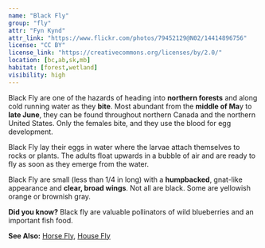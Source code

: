 ```yaml
---
name: "Black Fly"
group: "fly"
attr: "Fyn Kynd"
attr_link: "https://www.flickr.com/photos/79452129@N02/14414896756"
license: "CC BY"
license_link: "https://creativecommons.org/licenses/by/2.0/"
location: [bc,ab,sk,mb]
habitat: [forest,wetland]
visibility: high
---
```

Black Fly are one of the hazards of heading into **northern forests** and along cold running water as they **bite**. Most abundant from the **middle of Ma**y to **late June**, they can be found throughout northern Canada and the northern United States. Only the females bite, and they use the blood for egg development.

Black Fly lay their eggs in water where the larvae attach themselves to rocks or plants. The adults float upwards in a bubble of air and are ready to fly as soon as they emerge from the water.

Black Fly are small (less than 1/4 in long) with a **humpbacked**, gnat-like appearance and **clear, broad wings**. Not all are black. Some are yellowish orange or brownish gray.

**Did you know?** Black fly are valuable pollinators of wild blueberries and an important fish food.

<!-- generated, do not edit -->
**See Also:**
[Horse Fly](/insects/horsefly),
[House Fly](/insects/housefly)
